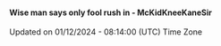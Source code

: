 #### Wise man says only fool rush in - McKidKneeKaneSir
Updated on 01/12/2024 - 08:14:00 (UTC) Time Zone
